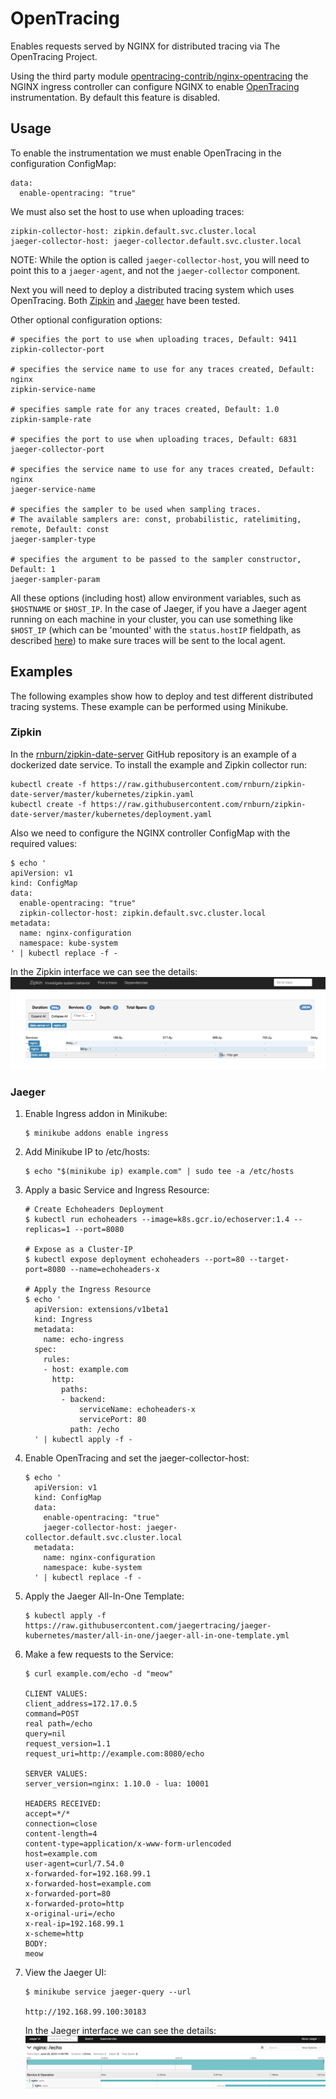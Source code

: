 # OpenTracing

Enables requests served by NGINX for distributed tracing via The OpenTracing Project.

Using the third party module [opentracing-contrib/nginx-opentracing](https://github.com/opentracing-contrib/nginx-opentracing) the NGINX ingress controller can configure NGINX to enable [OpenTracing](http://opentracing.io) instrumentation.
By default this feature is disabled.

## Usage

To enable the instrumentation we must enable OpenTracing in the configuration ConfigMap:
```
data:
  enable-opentracing: "true"
```

We must also set the host to use when uploading traces:

```
zipkin-collector-host: zipkin.default.svc.cluster.local
jaeger-collector-host: jaeger-collector.default.svc.cluster.local
```
NOTE: While the option is called `jaeger-collector-host`, you will need to point this to a `jaeger-agent`, and not the `jaeger-collector` component.  

Next you will need to deploy a distributed tracing system which uses OpenTracing. Both [Zipkin](https://github.com/openzipkin/zipkin) and
[Jaeger](https://github.com/jaegertracing/jaeger) have been tested.

Other optional configuration options:
```
# specifies the port to use when uploading traces, Default: 9411
zipkin-collector-port

# specifies the service name to use for any traces created, Default: nginx
zipkin-service-name

# specifies sample rate for any traces created, Default: 1.0
zipkin-sample-rate

# specifies the port to use when uploading traces, Default: 6831
jaeger-collector-port

# specifies the service name to use for any traces created, Default: nginx
jaeger-service-name

# specifies the sampler to be used when sampling traces.
# The available samplers are: const, probabilistic, ratelimiting, remote, Default: const
jaeger-sampler-type

# specifies the argument to be passed to the sampler constructor, Default: 1
jaeger-sampler-param
```

All these options (including host) allow environment variables, such as `$HOSTNAME` or `$HOST_IP`. In the case of Jaeger, if you have a Jaeger agent running on each machine in your cluster, you can use something like `$HOST_IP` (which can be 'mounted' with the `status.hostIP` fieldpath, as described [here](https://kubernetes.io/docs/tasks/inject-data-application/downward-api-volume-expose-pod-information/#capabilities-of-the-downward-api)) to make sure traces will be sent to the local agent.

## Examples

The following examples show how to deploy and test different distributed tracing systems. These example can be performed
using Minikube.

### Zipkin

In the [rnburn/zipkin-date-server](https://github.com/rnburn/zipkin-date-server)
GitHub repository is an example of a dockerized date service. To install the example and Zipkin collector run:

```
kubectl create -f https://raw.githubusercontent.com/rnburn/zipkin-date-server/master/kubernetes/zipkin.yaml
kubectl create -f https://raw.githubusercontent.com/rnburn/zipkin-date-server/master/kubernetes/deployment.yaml
```

Also we need to configure the NGINX controller ConfigMap with the required values:

```
$ echo '
apiVersion: v1
kind: ConfigMap
data:
  enable-opentracing: "true"
  zipkin-collector-host: zipkin.default.svc.cluster.local
metadata:
  name: nginx-configuration
  namespace: kube-system
' | kubectl replace -f -
```

In the Zipkin interface we can see the details:
![zipkin screenshot](../../images/zipkin-demo.png "zipkin collector screenshot")

### Jaeger

1. Enable Ingress addon in Minikube:
    ```
    $ minikube addons enable ingress
    ```

2. Add Minikube IP to /etc/hosts:
    ```
    $ echo "$(minikube ip) example.com" | sudo tee -a /etc/hosts
    ```

3. Apply a basic Service and Ingress Resource:
    ```
    # Create Echoheaders Deployment
    $ kubectl run echoheaders --image=k8s.gcr.io/echoserver:1.4 --replicas=1 --port=8080

    # Expose as a Cluster-IP
    $ kubectl expose deployment echoheaders --port=80 --target-port=8080 --name=echoheaders-x

    # Apply the Ingress Resource
    $ echo '
      apiVersion: extensions/v1beta1
      kind: Ingress
      metadata:
        name: echo-ingress
      spec:
        rules:
        - host: example.com
          http:
            paths:
            - backend:
                serviceName: echoheaders-x
                servicePort: 80
              path: /echo
      ' | kubectl apply -f -
    ```

4. Enable OpenTracing and set the jaeger-collector-host:
    ```
    $ echo '
      apiVersion: v1
      kind: ConfigMap
      data:
        enable-opentracing: "true"
        jaeger-collector-host: jaeger-collector.default.svc.cluster.local
      metadata:
        name: nginx-configuration
        namespace: kube-system
      ' | kubectl replace -f -
    ```

5. Apply the Jaeger All-In-One Template:
    ```
    $ kubectl apply -f https://raw.githubusercontent.com/jaegertracing/jaeger-kubernetes/master/all-in-one/jaeger-all-in-one-template.yml
    ```

6. Make a few requests to the Service:
    ```
    $ curl example.com/echo -d "meow"

    CLIENT VALUES:
    client_address=172.17.0.5
    command=POST
    real path=/echo
    query=nil
    request_version=1.1
    request_uri=http://example.com:8080/echo

    SERVER VALUES:
    server_version=nginx: 1.10.0 - lua: 10001

    HEADERS RECEIVED:
    accept=*/*
    connection=close
    content-length=4
    content-type=application/x-www-form-urlencoded
    host=example.com
    user-agent=curl/7.54.0
    x-forwarded-for=192.168.99.1
    x-forwarded-host=example.com
    x-forwarded-port=80
    x-forwarded-proto=http
    x-original-uri=/echo
    x-real-ip=192.168.99.1
    x-scheme=http
    BODY:
    meow
    ```

7. View the Jaeger UI:
    ```
    $ minikube service jaeger-query --url

    http://192.168.99.100:30183
    ```

    In the Jaeger interface we can see the details:
    ![jaeger screenshot](../../images/jaeger-demo.png "jaeger collector screenshot")

